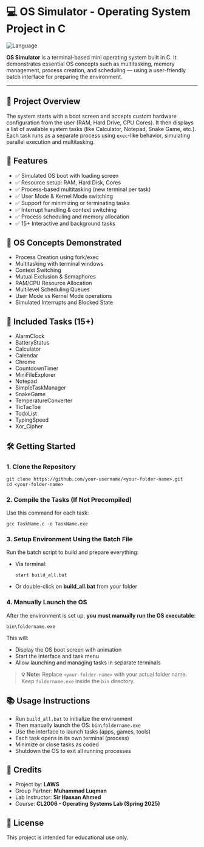 <!DOCTYPE html>
<html lang="en">
<head>
  <meta charset="UTF-8">
  
</head>
<body>

<h1>💻 OS Simulator - Operating System Project in C</h1>

<p><img src="https://img.shields.io/badge/Language-C-blue.svg" alt="Language"></p>

<p>
  <strong>OS Simulator</strong> is a terminal-based mini operating system built in C. It demonstrates essential OS concepts such as multitasking, memory management, process creation, and scheduling — using a user-friendly batch interface for preparing the environment.
</p>

<hr>

<h2>📜 Project Overview</h2>
<p>
  The system starts with a boot screen and accepts custom hardware configuration from the user (RAM, Hard Drive, CPU Cores). It then displays a list of available system tasks (like Calculator, Notepad, Snake Game, etc.). Each task runs as a separate process using <code>exec</code>-like behavior, simulating parallel execution and multitasking.
</p>

<h2>🚀 Features</h2>
<ul>
  <li>✅ Simulated OS boot with loading screen</li>
  <li>✅ Resource setup: RAM, Hard Disk, Cores</li>
  <li>✅ Process-based multitasking (new terminal per task)</li>
  <li>✅ User Mode & Kernel Mode switching</li>
  <li>✅ Support for minimizing or terminating tasks</li>
  <li>✅ Interrupt handling & context switching</li>
  <li>✅ Process scheduling and memory allocation</li>
  <li>✅ 15+ Interactive and background tasks</li>
</ul>

<h2>🧠 OS Concepts Demonstrated</h2>
<ul>
  <li>Process Creation using fork/exec</li>
  <li>Multitasking with terminal windows</li>
  <li>Context Switching</li>
  <li>Mutual Exclusion & Semaphores</li>
  <li>RAM/CPU Resource Allocation</li>
  <li>Multilevel Scheduling Queues</li>
  <li>User Mode vs Kernel Mode operations</li>
  <li>Simulated Interrupts and Blocked State</li>
</ul>

<h2>📁 Included Tasks (15+)</h2>
<ul>
  <li>AlarmClock</li>
  <li>BatteryStatus</li>
  <li>Calculator</li>
  <li>Calendar</li>
  <li>Chrome</li>
  <li>CountdownTimer</li>
  <li>MiniFileExplorer</li>
  <li>Notepad</li>
  <li>SimpleTaskManager</li>
  <li>SnakeGame</li>
  <li>TemperatureConverter</li>
  <li>TicTacToe</li>
  <li>TodoList</li>
  <li>TypingSpeed</li>
  <li>Xor_Cipher</li>
</ul>

<h2>🛠️ Getting Started</h2>

<h3>1. Clone the Repository</h3>
<pre><code>git clone https://github.com/your-username/&lt;your-folder-name&gt;.git
cd &lt;your-folder-name&gt;
</code></pre>

<h3>2. Compile the Tasks (If Not Precompiled)</h3>
<p>Use this command for each task:</p>
<pre><code>gcc TaskName.c -o TaskName.exe</code></pre>

<h3>3. Setup Environment Using the Batch File</h3>
<p>Run the batch script to build and prepare everything:</p>
<ul>
  <li>Via terminal:
    <pre><code>start build_all.bat</code></pre>
  </li>
  <li>Or double-click on <strong>build_all.bat</strong> from your folder</li>
</ul>

<h3>4. Manually Launch the OS</h3>
<p>
  After the environment is set up, <strong>you must manually run the OS executable</strong>:
</p>
<pre><code>bin\foldername.exe</code></pre>

<p>This will:</p>
<ul>
  <li>Display the OS boot screen with animation</li>
  <li>Start the interface and task menu</li>
  <li>Allow launching and managing tasks in separate terminals</li>
</ul>

<blockquote><strong>💡 Note:</strong> Replace <code>&lt;your-folder-name&gt;</code> with your actual folder name. Keep <code>foldername.exe</code> inside the <code>bin</code> directory.</blockquote>

<h2>📚 Usage Instructions</h2>
<ul>
  <li>Run <code>build_all.bat</code> to initialize the environment</li>
  <li>Then manually launch the OS: <code>bin\foldername.exe</code></li>
  <li>Use the interface to launch tasks (apps, games, tools)</li>
  <li>Each task opens in its own terminal (process)</li>
  <li>Minimize or close tasks as coded</li>
  <li>Shutdown the OS to exit all running processes</li>
</ul>


<h2>🙌 Credits</h2>
<ul>
  <li>Project by: <strong>LAWS</strong></li>
  <li>Group Partner: <strong>Muhammad Luqman</strong></li>
  <li>Lab Instructor: <strong>Sir Hassan Ahmed</strong></li>
  <li>Course: <strong>CL2006 - Operating Systems Lab (Spring 2025)</strong></li>
</ul>

<h2>📌 License</h2>
<p>This project is intended for educational use only.</p>

</body>
</html>
